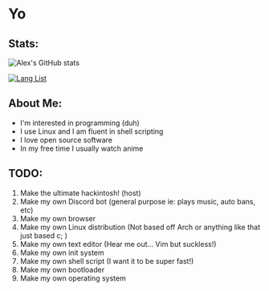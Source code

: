 # Yo

## Stats:
![Alex's GitHub stats](https://github-readme-stats.vercel.app/api?username=AB-Alex123&show_icons=true&theme=dark)

[![Lang List](https://github-readme-stats.vercel.app/api/top-langs/?username=AB-Alex123&layout=compact&theme=dark)](https://github.com/AB-Alex/github-readme-stats)

## About Me:
* I'm interested in programming (duh)
* I use Linux and I am fluent in shell scripting 
* I love open source software
* In my free time I usually watch anime 

## TODO: 
1. Make the ultimate hackintosh! (host)
1. Make my own Discord bot (general purpose ie: plays music, auto bans, etc)
1. Make my own browser
2. Make my own Linux distribution (Not based off Arch or anything like that just based c; ) 
3. Make my own text editor (Hear me out... Vim but suckless!)
4. Make my own init system
5. Make my own shell script (I want it to be super fast!)
6. Make my own bootloader
7. Make my own operating system 

